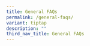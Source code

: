 ```yaml
---
title: General FAQs
permalink: /general-faqs/
variant: tiptap
description: ""
third_nav_title: General FAQs
---
```

